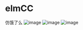 # elmCC
仿饿了么
![image](https://ae01.alicdn.com/kf/HTB1Zs5iXrr1gK0jSZR0762P8XXa9.png)
![image](https://ae01.alicdn.com/kf/HTB1wMehXET1gK0jSZFr763NCXXa7.png)
![image](https://ae01.alicdn.com/kf/HTB1AS5gXAY2gK0jSZFg7635OFXaq.png)
